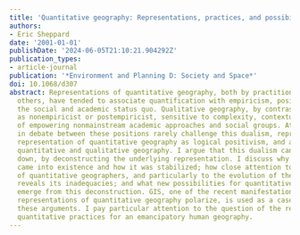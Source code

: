 ```yaml
---
title: 'Quantitative geography: Representations, practices, and possibilities'
authors:
- Eric Sheppard
date: '2001-01-01'
publishDate: '2024-06-05T21:10:21.904292Z'
publication_types:
- article-journal
publication: '*Environment and Planning D: Society and Space*'
doi: 10.1068/d307
abstract: Representations of quantitative geography, both by practitioners and by
  others, have tended to associate quantification with empiricism, positivism, and
  the social and academic status quo. Qualitative geography, by contrast is represented
  as nonempiricist or postempiricist, sensitive to complexity, contextual, and capable
  of empowering nonmainstream academic approaches and social groups. Attempts to engage
  in debate between these positions rarely challenge this dualism, reproducing the
  representation of quantitative geography as logical positivism, and a dualism separating
  quantitative and qualitative geography. I argue that this dualism can be broken
  down, by deconstructing the underlying representation. I discuss why this representation
  came into existence and how it was stabilized; how close attention to the practices
  of quantitative geographers, and particularly to the evolution of these practices,
  reveals its inadequacies; and what new possibilities for quantitative practices
  emerge from this deconstruction. GIS, one of the recent manifestations around which
  representations of quantitative geography polarize, is used as a case study to illustrate
  these arguments. I pay particular attention to the question of the relevance of
  quantitative practices for an emancipatory human geography.
---
```

